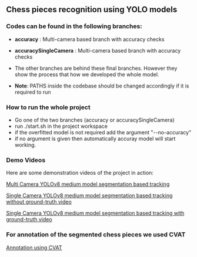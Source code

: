 ## Chess pieces recognition using YOLO models

### Codes can be found in the following branches:
- **accuracy** : Multi-camera based branch with accuracy checks 
- **accuracySingleCamera** : Multi-camera based branch with accuracy checks 

- The other branches are behind these final branches. However they show the process that how we developed the whole model.

- **Note**: PATHS inside the codebase should be changed accordingly if it is required to run

### How to run the whole project
- Go one of the two branches (accuracy or accuracySingleCamera)
- run ./start.sh in the project workspace
- if the overfitted model is not required add the argument "--no-accuracy"
- if no argument is given then automatically accuray model will start working.


### Demo Videos
Here are some demonstration videos of the project in action:


[Multi Camera YOLOv8 medium model segmentation based tracking](multiMediumNoAcc.mp4)

[Single Camera YOLOv8 medium model segmentation based tracking without ground-truth video](singleMediumNoACC.mp4)

[Single Camera YOLOv8 medium model segmentation based tracking with ground-truth video](singleMediumNoACC.mp4)


### For annotation of the segmented chess pieces we used CVAT
[Annotation using CVAT](annotation.gif)